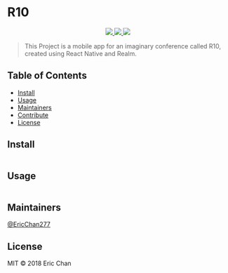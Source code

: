 # R10

<p align="center">
    <a href='https://www.npmjs.com/' alt='NPM Version'>
        <img src="https://img.shields.io/badge/npm-v5.6.0-blue.svg?longCache=true&style=plastic"/>
    </a>
    <a href='https://facebook.github.io/react-native/' alt='React Native Version'>
    <img src="https://img.shields.io/badge/ReactNative-v0.55.4-blue.svg?longCache=true&style=plastic"/>
    </a>
    <a href='https://opensource.org/licenses/MIT' alt='MIT License'>
    <img src="https://img.shields.io/badge/License-MIT-yellow.svg"/>
    </a>

</p>

> This Project is a mobile app for an imaginary conference called R10, created using React Native and Realm.

## Table of Contents

* [Install](#install)
* [Usage](#usage)
* [Maintainers](#maintainers)
* [Contribute](#contribute)
* [License](#license)

## Install

```

```

## Usage

```

```

## Maintainers

[@EricChan277](https://github.com/EricChan277)

## License

MIT © 2018 Eric Chan
